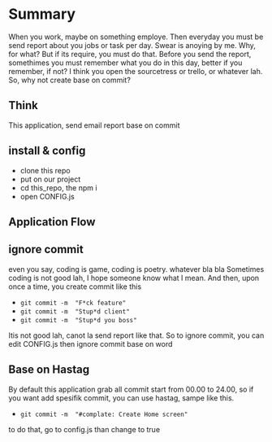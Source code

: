 # Summary
When you work, maybe on something employe. Then everyday you must be send report about you jobs or task per day. Swear is anoying by me. Why, for what?
But if its require, you must do that.
Before you send the report, somethimes you must remember what you do in this day, better if you remember, if not? I think you open the sourcetress or trello, or whatever lah.
So, why not create base on commit?

## Think
This application, send email report base on commit

## install & config
* clone this repo
* put on our project
* cd this_repo, the npm i
* open CONFIG.js


## Application Flow

## ignore commit
even you say, coding is game, coding is poetry. whatever bla bla
Sometimes coding is not good lah, I hope someone know what I mean.
And then, upon once a time, you create commit like this
* `git commit -m  "F*ck feature"`
* `git commit -m  "Stup*d client"`
* `git commit -m  "Stup*d you boss"`

Itis not good lah, canot la send report like that. So to ignore commit, you can edit CONFIG.js then ignore commit base on word

## Base on Hastag
By default this application grab all commit start from 00.00 to 24.00, so if you want add spesifik commit, you can use hastag, sampe like this.
* `git commit -m  "#complate: Create Home screen"`

to do that, go to config.js than change to true

